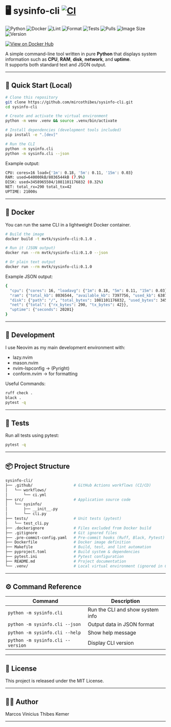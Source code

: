 # 🖥️ sysinfo-cli [![CI](https://github.com/mircothibes/sysinfo-cli/actions/workflows/ci.yml/badge.svg)](https://github.com/mircothibes/sysinfo-cli/actions)

![Python](https://img.shields.io/badge/Python-3.12-blue?logo=python)
![Docker](https://img.shields.io/badge/Docker-ready-blue?logo=docker)
![Lint](https://img.shields.io/badge/Lint-Ruff-green)
![Format](https://img.shields.io/badge/Format-Black-black)
![Tests](https://img.shields.io/badge/Pytest-passing-brightgreen)
![Pulls](https://img.shields.io/docker/pulls/mircothibes/sysinfo-cli)
![Image Size](https://img.shields.io/docker/image-size/mircothibes/sysinfo-cli/latest)
![Version](https://img.shields.io/docker/v/mircothibes/sysinfo-cli/latest)

[![View on Docker Hub](https://img.shields.io/badge/View%20on-Docker%20Hub-2496ED?logo=docker)](https://hub.docker.com/r/mircothibes/sysinfo-cli)

A simple command-line tool written in pure **Python** that displays system information such as **CPU**, **RAM**, **disk**, **network**, and **uptime**.  
It supports both standard text and JSON output.

---

## 🚀 Quick Start (Local)

```bash
# Clone this repository
git clone https://github.com/mircothibes/sysinfo-cli.git
cd sysinfo-cli

# Create and activate the virtual environment
python -m venv .venv && source .venv/bin/activate

# Install dependencies (development tools included)
pip install -e ".[dev]"

# Run the CLI
python -m sysinfo.cli
python -m sysinfo.cli --json
```

Example output:
```bash
CPU: cores=16 load={'1m': 0.18, '5m': 0.11, '15m': 0.03}
RAM: used=640000kB/8036544kB (7.9%)
DISK: used=3458965504/1081101176832 (0.32%)
NET: total_rx=290 total_tx=42
UPTIME: 21000s
```
---

## 🐳 Docker

You can run the same CLI in a lightweight Docker container.
```bash
# Build the image
docker build -t mvtk/sysinfo-cli:0.1.0 .

# Run it (JSON output)
docker run --rm mvtk/sysinfo-cli:0.1.0 --json

# Or plain text output
docker run --rm mvtk/sysinfo-cli:0.1.0
```

Example JSON output:
```bash
{
  "cpu": {"cores": 16, "loadavg": {"1m": 0.18, "5m": 0.11, "15m": 0.03}},
  "ram": {"total_kb": 8036544, "available_kb": 7397756, "used_kb": 638788, "percent": 7.95},
  "disk": {"path": "/", "total_bytes": 1081101176832, "used_bytes": 3458957312, "free_bytes": 1022649864192, "percent": 0.32},
  "net": {"total": {"rx_bytes": 290, "tx_bytes": 42}},
  "uptime": {"seconds": 20201}
}
```

---

## 🧰 Development

I use Neovim as my main development environment with:
- lazy.nvim
- mason.nvim
- nvim-lspconfig -> (Pyright)
- conform.nvim -> for formatting

Useful Commands:
```bash
ruff check .
black .
pytest -q
```

---

## 🧪 Tests

Run all tests using pytest:
```bash
pytest -q
```

---

## 📦 Project Structure
```bash
sysinfo-cli/
├── .github/                  # GitHub Actions workflows (CI/CD)
│   └── workflows/
│       └── ci.yml
├── src/                      # Application source code
│   └── sysinfo/
│       ├── __init__.py
│       └── cli.py
├── tests/                    # Unit tests (pytest)
│   └── test_cli.py
├── .dockerignore             # Files excluded from Docker build
├── .gitignore                # Git ignored files
├── .pre-commit-config.yaml   # Pre-commit hooks (Ruff, Black, Pytest)
├── Dockerfile                # Docker image definition
├── Makefile                  # Build, test, and lint automation
├── pyproject.toml            # Build system & dependencies
├── pytest.ini                # Pytest configuration
├── README.md                 # Project documentation
└── .venv/                    # Local virtual environment (ignored in Git)

```

---

## ⚙️ Command Reference

| Command                     | Description                          |
|------------------------------|--------------------------------------|
| `python -m sysinfo.cli`      | Run the CLI and show system info     |
| `python -m sysinfo.cli --json` | Output data in JSON format          |
| `python -m sysinfo.cli --help`  | Show help message                  |
| `python -m sysinfo.cli --version` | Display CLI version              |

---

## 🧾 License

This project is released under the MIT License.

---

## 👨‍💻 Author

Marcos Vinicius Thibes Kemer

---
